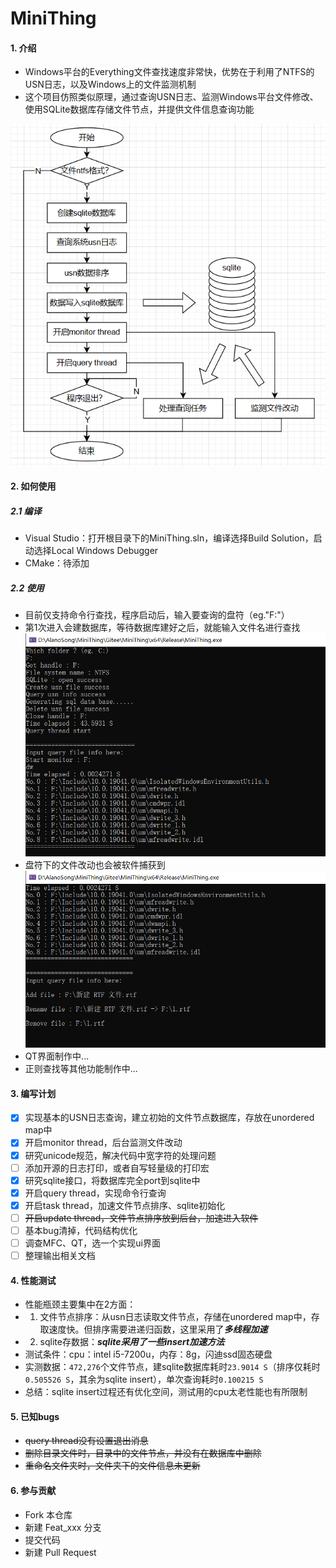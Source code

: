 # MiniThing

#### 1. 介绍
- Windows平台的Everything文件查找速度非常快，优势在于利用了NTFS的USN日志，以及Windows上的文件监测机制
- 这个项目仿照类似原理，通过查询USN日志、监测Windows平台文件修改、使用SQLite数据库存储文件节点，并提供文件信息查询功能

![](./Docs/Pictures/Architecture.png)

#### 2. 如何使用
##### 2.1 编译
- Visual Studio：打开根目录下的MiniThing.sln，编译选择Build Solution，启动选择Local Windows Debugger
- CMake：待添加
##### 2.2 使用
- 目前仅支持命令行查找，程序启动后，输入要查询的盘符（eg."F:"）
- 第1次进入会建数据库，等待数据库建好之后，就能输入文件名进行查找
![](./Docs/Pictures/Use0.png)
- 盘符下的文件改动也会被软件捕获到
![](./Docs/Pictures/Use1.png)
- QT界面制作中...
- 正则查找等其他功能制作中...

#### 3. 编写计划
- [x] 实现基本的USN日志查询，建立初始的文件节点数据库，存放在unordered map中
- [x] 开启monitor thread，后台监测文件改动
- [x] 研究unicode规范，解决代码中宽字符的处理问题
- [ ] 添加开源的日志打印，或者自写轻量级的打印宏
- [x] 研究sqlite接口，将数据库完全port到sqlite中
- [x] 开启query thread，实现命令行查询
- [x] 开启task thread，加速文件节点排序、sqlite初始化
- [ ] ~~开启update thread，文件节点排序放到后台，加速进入软件~~
- [ ] 基本bug清掉，代码结构优化
- [ ] 调查MFC、QT，选一个实现ui界面
- [ ] 整理输出相关文档

#### 4. 性能测试
- 性能瓶颈主要集中在2方面：
- 1. 文件节点排序：从usn日志读取文件节点，存储在unordered map中，存取速度快。但排序需要进递归函数，这里采用了***多线程加速***
- 2. sqlite存数据：***sqlite采用了一些insert加速方法***
- 测试条件：cpu：intel i5-7200u，内存：8g，闪迪ssd固态硬盘
- 实测数据：`472,276`个文件节点，建sqlite数据库耗时`23.9014 S`（排序仅耗时`0.505526 S`，其余为sqlite insert），单次查询耗时`0.100215 S`
- 总结：sqlite insert过程还有优化空间，测试用的cpu太老性能也有所限制

#### 5. 已知bugs
- ~~query thread没有设置退出消息~~
- ~~删除目录文件时，目录中的文件节点，并没有在数据库中删除~~
- ~~重命名文件夹时，文件夹下的文件信息未更新~~

#### 6. 参与贡献
- Fork 本仓库
- 新建 Feat_xxx 分支
- 提交代码
- 新建 Pull Request